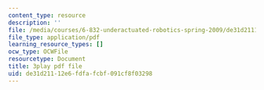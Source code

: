 ```yaml
---
content_type: resource
description: ''
file: /media/courses/6-832-underactuated-robotics-spring-2009/de31d21112e6fdfafcbf091cf8f03298_9qnpQ1hVlqw.pdf
file_type: application/pdf
learning_resource_types: []
ocw_type: OCWFile
resourcetype: Document
title: 3play pdf file
uid: de31d211-12e6-fdfa-fcbf-091cf8f03298
---
```

